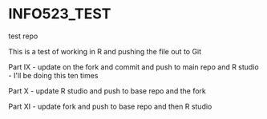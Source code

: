 # INFO523_TEST
test repo

This is a test of working in R and pushing the file out to Git



Part IX - update on the fork and commit and push to main repo and R studio - I'll be doing this ten times

Part X - update R studio and push to base repo and the fork

Part XI - update fork and push to base repo and then R studio

